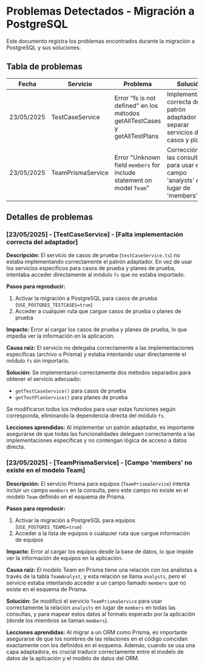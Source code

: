# Problemas Detectados - Migración a PostgreSQL

Este documento registra los problemas encontrados durante la migración a PostgreSQL y sus soluciones.

## Tabla de problemas

| Fecha | Servicio | Problema | Solución | Estado |
|-------|----------|----------|----------|--------|
| 23/05/2025 | TestCaseService | Error "fs is not defined" en los métodos getAllTestCases y getAllTestPlans | Implementación correcta del patrón adaptador para separar servicios de casos y planes | Resuelto |
| 23/05/2025 | TeamPrismaService | Error "Unknown field `members` for include statement on model `Team`" | Corrección en las consultas para usar el campo 'analysts' en lugar de 'members' | Resuelto |

## Detalles de problemas

### [23/05/2025] - [TestCaseService] - [Falta implementación correcta del adaptador]

**Descripción:**
El servicio de casos de prueba (`testCaseService.ts`) no estaba implementando correctamente el patrón adaptador. En vez de usar los servicios específicos para casos de prueba y planes de prueba, intentaba acceder directamente al módulo `fs` que no estaba importado.

**Pasos para reproducir:**
1. Activar la migración a PostgreSQL para casos de prueba (`USE_POSTGRES_TESTCASES=true`)
2. Acceder a cualquier ruta que cargue casos de prueba o planes de prueba

**Impacto:**
Error al cargar los casos de prueba y planes de prueba, lo que impedía ver la información en la aplicación.

**Causa raíz:**
El servicio no delegaba correctamente a las implementaciones específicas (archivo o Prisma) y estaba intentando usar directamente el módulo `fs` sin importarlo.

**Solución:**
Se implementaron correctamente dos métodos separados para obtener el servicio adecuado:
- `getTestCaseService()` para casos de prueba
- `getTestPlanService()` para planes de prueba

Se modificaron todos los métodos para usar estas funciones según corresponda, eliminando la dependencia directa del módulo `fs`.

**Lecciones aprendidas:**
Al implementar un patrón adaptador, es importante asegurarse de que todas las funcionalidades deleguen correctamente a las implementaciones específicas y no contengan lógica de acceso a datos directa.

### [23/05/2025] - [TeamPrismaService] - [Campo 'members' no existe en el modelo Team]

**Descripción:**
El servicio Prisma para equipos (`TeamPrismaService`) intenta incluir un campo `members` en la consulta, pero este campo no existe en el modelo `Team` definido en el esquema de Prisma.

**Pasos para reproducir:**
1. Activar la migración a PostgreSQL para equipos (`USE_POSTGRES_TEAMS=true`)
2. Acceder a la lista de equipos o cualquier ruta que cargue información de equipos

**Impacto:**
Error al cargar los equipos desde la base de datos, lo que impide ver la información de equipos en la aplicación.

**Causa raíz:**
El modelo Team en Prisma tiene una relación con los analistas a través de la tabla `TeamAnalyst`, y esta relación se llama `analysts`, pero el servicio estaba intentando acceder a un campo llamado `members` que no existe en el esquema de Prisma.

**Solución:**
Se modificó el servicio `TeamPrismaService` para usar correctamente la relación `analysts` en lugar de `members` en todas las consultas, y para mapear estos datos al formato esperado por la aplicación (donde los miembros se llaman `members`).

**Lecciones aprendidas:**
Al migrar a un ORM como Prisma, es importante asegurarse de que los nombres de las relaciones en el código coincidan exactamente con los definidos en el esquema. Además, cuando se usa una capa adaptadora, es crucial traducir correctamente entre el modelo de datos de la aplicación y el modelo de datos del ORM.

<!-- 
Formato para documentar problemas:

### [FECHA] - [SERVICIO] - [TÍTULO CORTO]

**Descripción:**
Descripción detallada del problema.

**Pasos para reproducir:**
1. Paso 1
2. Paso 2
3. ...

**Impacto:**
Descripción del impacto en usuarios/sistema.

**Causa raíz:**
Análisis de la causa del problema.

**Solución:**
Descripción de la solución implementada.

**Lecciones aprendidas:**
Lecciones para futuros desarrollos.
-->
